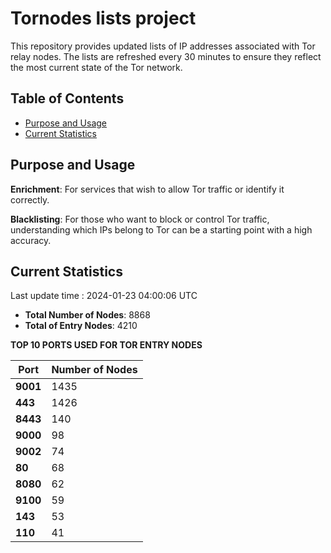 # Tornodes lists project

This repository provides updated lists of IP addresses associated with Tor relay nodes. The lists are refreshed every 30 minutes to ensure they reflect the most current state of the Tor network.

## Table of Contents

- [Purpose and Usage](#purpose-and-usage)
- [Current Statistics](#current-statistics)


## Purpose and Usage

**Enrichment**: For services that wish to allow Tor traffic or identify it correctly.

**Blacklisting**: For those who want to block or control Tor traffic, understanding which IPs belong to Tor can be a starting point with a high accuracy.

## Current Statistics

Last update time : 2024-01-23 04:00:06 UTC

- **Total Number of Nodes**: 8868
- **Total of Entry Nodes**: 4210

**TOP 10 PORTS USED FOR TOR ENTRY NODES**

| **Port** | **Number of Nodes** |
|------|-----------------|
| **9001**   | 1435  |
| **443**   | 1426  |
| **8443**   | 140  |
| **9000**   | 98  |
| **9002**   | 74  |
| **80**   | 68  |
| **8080**   | 62  |
| **9100**   | 59  |
| **143**   | 53  |
| **110**   | 41  |

